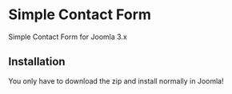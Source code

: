 # Simple Contact Form

Simple Contact Form for Joomla 3.x

## Installation

You only have to download the zip and install normally in Joomla!


